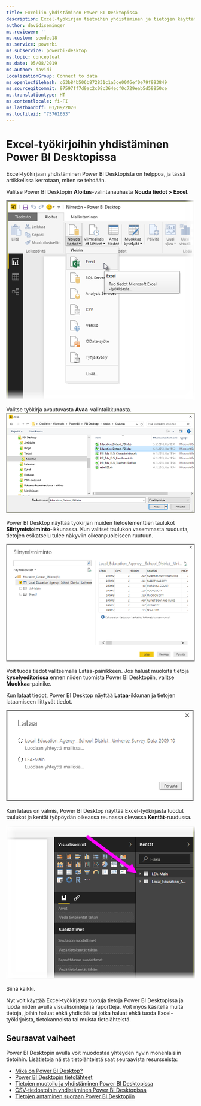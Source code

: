 ```yaml
---
title: Exceliin yhdistäminen Power BI Desktopissa
description: Excel-työkirjan tietoihin yhdistäminen ja tietojen käyttäminen helposti Power BI Desktopissa
author: davidiseminger
ms.reviewer: ''
ms.custom: seodec18
ms.service: powerbi
ms.subservice: powerbi-desktop
ms.topic: conceptual
ms.date: 05/08/2019
ms.author: davidi
LocalizationGroup: Connect to data
ms.openlocfilehash: c63b84b506b872831c1a5ce00f6ef0e79f993849
ms.sourcegitcommit: 97597ff7d9ac2c08c364ecf0c729eab5d59850ce
ms.translationtype: HT
ms.contentlocale: fi-FI
ms.lasthandoff: 01/09/2020
ms.locfileid: "75761653"
---
```

# <a name="connect-to-excel-workbooks-in-power-bi-desktop"></a>Excel-työkirjoihin yhdistäminen Power BI Desktopissa
Excel-työkirjaan yhdistäminen Power BI Desktopista on helppoa, ja tässä artikkelissa kerrotaan, miten se tehdään.

Valitse Power BI Desktopin **Aloitus**-valintanauhasta **Nouda tiedot > Excel**.

![](media/desktop-connect-excel/connect_to_excel_1.png)

Valitse työkirja avautuvasta **Avaa**-valintaikkunasta.
![](media/desktop-connect-excel/connect_to_excel_2.png)

Power BI Desktop näyttää työkirjan muiden tietoelementtien taulukot **Siirtymistoiminto**-ikkunassa. Kun valitset taulukon vasemmasta ruudusta, tietojen esikatselu tulee näkyviin oikeanpuoleiseen ruutuun.

![](media/desktop-connect-excel/connect_to_excel_3.png)

Voit tuoda tiedot valitsemalla Lataa-painikkeen. Jos haluat muokata tietoja **kyselyeditorissa** ennen niiden tuomista Power BI Desktopiin, valitse **Muokkaa**-painike.

Kun lataat tiedot, Power BI Desktop näyttää **Lataa**-ikkunan ja tietojen lataamiseen liittyvät tiedot.  

![](media/desktop-connect-excel/connect_to_excel_4.png)

Kun lataus on valmis, Power BI Desktop näyttää Excel-työkirjasta tuodut taulukot ja kentät työpöydän oikeassa reunassa olevassa **Kentät**-ruudussa.

![](media/desktop-connect-excel/connect_to_excel_5.png)

Siinä kaikki.

Nyt voit käyttää Excel-työkirjasta tuotuja tietoja Power BI Desktopissa ja luoda niiden avulla visualisointeja ja raportteja. Voit myös käsitellä muita tietoja, joihin haluat ehkä yhdistää tai jotka haluat ehkä tuoda Excel-työkirjoista, tietokannoista tai muista tietolähteistä.

## <a name="next-steps"></a>Seuraavat vaiheet
Power BI Desktopin avulla voit muodostaa yhteyden hyvin monenlaisiin tietoihin. Lisätietoja näistä tietolähteistä saat seuraavista resursseista:

* [Mikä on Power BI Desktop?](desktop-what-is-desktop.md)
* [Power BI Desktopin tietolähteet](desktop-data-sources.md)
* [Tietojen muotoilu ja yhdistäminen Power BI Desktopissa](desktop-shape-and-combine-data.md)
* [CSV-tiedostoihin yhdistäminen Power BI Desktopissa](desktop-connect-csv.md)   
* [Tietojen antaminen suoraan Power BI Desktopiin](desktop-enter-data-directly-into-desktop.md)   

